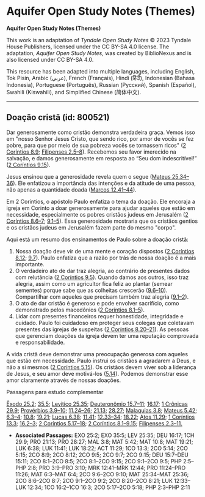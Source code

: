 # Aquifer Open Study Notes (Themes)

**Aquifer Open Study Notes (Themes)**

This work is an adaptation of *Tyndale Open Study Notes* © 2023 Tyndale House Publishers, licensed under the CC BY\-SA 4\.0 license. The adaptation, *Aquifer Open Study Notes*, was created by BiblioNexus and is also licensed under CC BY\-SA 4\.0\.

This resource has been adapted into multiple languages, including English, Tok Pisin, Arabic (عربي), French (Français), Hindi (हिंदी), Indonesian (Bahasa Indonesia), Portuguese (Português), Russian (Русский), Spanish (Español), Swahili (Kiswahili), and Simplified Chinese (简体中文).



--------------------------------

## Doação cristã (id: 800521)

Dar generosamente como cristão demonstra verdadeira graça. Vemos isso em "nosso Senhor Jesus Cristo, que sendo rico, por amor de vocês se fez pobre, para que por meio de sua pobreza vocês se tornassem ricos" ([2 Coríntios 8\.9](https://ref.ly/2Cor8:9); [Filipenses 2\.5–8](https://ref.ly/Phil2:5-Phil2:8)). Recebemos seu favor imerecido na salvação, e damos generosamente em resposta ao “Seu dom indescritível!” ([2 Coríntios 9\.15](https://ref.ly/2Cor9:15)).

Jesus ensinou que a generosidade revela quem o segue ([Mateus 25\.34–36](https://ref.ly/Matt25:34-Matt25:36)). Ele enfatizou a importância das intenções e da atitude de uma pessoa, não apenas a quantidade doada ([Marcos 12\.41–44](https://ref.ly/Mark12:41-Mark12:44)).

Em 2 Coríntios, o apóstolo Paulo enfatiza o tema da doação. Ele encoraja a igreja em Corinto a doar generosamente para ajudar aqueles que estão em necessidade, especialmente os pobres cristãos judeus em Jerusalém ([2 Coríntios 8\.6–7](https://ref.ly/2Cor8:6-2Cor8:7); [9\.1–5](https://ref.ly/2Cor9:1-2Cor9:5)). Essa generosidade mostraria que os cristãos gentios e os cristãos judeus em Jerusalém fazem parte do mesmo "corpo".

Aqui está um resumo dos ensinamentos de Paulo sobre a doação cristã:

1. Nossa doação deve vir de uma mente e coração dispostos ([2 Coríntios 8\.12](https://ref.ly/2Cor8:12); [9\.7](https://ref.ly/2Cor9:7)). Paulo enfatiza que a razão por trás de nossa doação é a mais importante.
2. O verdadeiro ato de dar traz alegria, ao contrário de presentes dados com relutância ([2 Coríntios 9\.5](https://ref.ly/2Cor9:5)). Quando damos aos outros, isso traz alegria, assim como um agricultor fica feliz ao plantar (semear sementes) porque sabe que as colheitas crescerão ([9\.6–10](https://ref.ly/2Cor9:6-2Cor9:10)). Compartilhar com aqueles que precisam também traz alegria ([9\.1–2](https://ref.ly/2Cor9:1-2Cor9:2)).
3. O ato de dar cristão é generoso e pode envolver sacrifício, como demonstrado pelos macedônios ([2 Coríntios 8\.1–5](https://ref.ly/2Cor8:1-2Cor8:5)).
4. Lidar com presentes financeiros requer honestidade, integridade e cuidado. Paulo foi cuidadoso em proteger seus colegas que coletavam presentes das igrejas de suspeitas ([2 Coríntios 8\.20–21](https://ref.ly/2Cor8:20-2Cor8:21)). As pessoas que gerenciam doações da igreja devem ter uma reputação comprovada e responsabilidade.

A vida cristã deve demonstrar uma preocupação generosa com aqueles que estão em necessidade. Paulo instrui os cristãos a agradarem a Deus, e não a si mesmos ([2 Coríntios 5\.15](https://ref.ly/2Cor5:15)). Os cristãos devem viver sob a liderança de Jesus, e seu amor deve motivá\-los ([5\.14](https://ref.ly/2Cor5:14)). Podemos demonstrar esse amor claramente através de nossas doações.

Passagens para estudo complementar

[Êxodo 25\.2](https://ref.ly/Exod25:2); [35\.5](https://ref.ly/Exod35:5); [Levítico 25\.35](https://ref.ly/Lev25:35); [Deuteronômio 15\.7–11](https://ref.ly/Deut15:7-Deut15:11); [16\.17](https://ref.ly/Deut16:17); [1 Crônicas 29\.9](https://ref.ly/1Chr29:9); [Provérbios 3\.9–10](https://ref.ly/Prov3:9-Prov3:10); [11\.24–26](https://ref.ly/Prov11:24-Prov11:26); [21\.13](https://ref.ly/Prov21:13); [28\.27](https://ref.ly/Prov28:27); [Malaquias 3\.8](https://ref.ly/Mal3:8); [Mateus 5\.42](https://ref.ly/Matt5:42); [6\.3–4](https://ref.ly/Matt6:3-Matt6:4); [10\.8](https://ref.ly/Matt10:8); [19\.21](https://ref.ly/Matt19:21); [Lucas 6\.38](https://ref.ly/Luke6:38); [11\.41](https://ref.ly/Luke11:41); [12\.33–34](https://ref.ly/Luke12:33-Luke12:34); [18\.22](https://ref.ly/Luke18:22); [Atos 11\.29](https://ref.ly/Acts11:29); [1 Coríntios 13\.3](https://ref.ly/1Cor13:3); [16\.2–3](https://ref.ly/1Cor16:2-1Cor16:3); [2 Coríntios 5\.17–18](https://ref.ly/2Cor5:17-2Cor5:18); [2 Coríntios 8\.1–9\.15](https://ref.ly/2Cor8:1-2Cor9:15); [Filipenses 2\.3–11\.](https://ref.ly/Phil2:3-Phil2:11)

* **Associated Passages:** EXO 25:2; EXO 35:5; LEV 25:35; DEU 16:17; 1CH 29:9; PRO 21:13; PRO 28:27; MAL 3:8; MAT 5:42; MAT 10:8; MAT 19:21; LUK 6:38; LUK 11:41; LUK 18:22; ACT 11:29; 1CO 13:3; 2CO 5:14; 2CO 5:15; 2CO 8:9; 2CO 8:12; 2CO 9:5; 2CO 9:7; 2CO 9:15; DEU 15:7–DEU 15:11; 2CO 8:1–2CO 8:5; 2CO 8:1–2CO 9:15; 2CO 9:1–2CO 9:5; PHP 2:5–PHP 2:8; PRO 3:9–PRO 3:10; MRK 12:41–MRK 12:44; PRO 11:24–PRO 11:26; MAT 6:3–MAT 6:4; 2CO 9:6–2CO 9:10; MAT 25:34–MAT 25:36; 2CO 8:6–2CO 8:7; 2CO 9:1–2CO 9:2; 2CO 8:20–2CO 8:21; LUK 12:33–LUK 12:34; 1CO 16:2–1CO 16:3; 2CO 5:17–2CO 5:18; PHP 2:3–PHP 2:11


